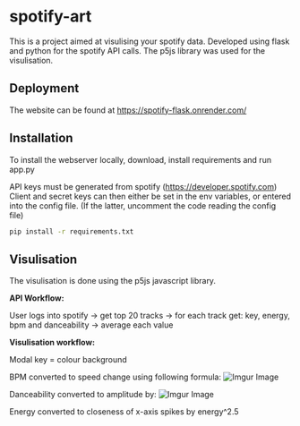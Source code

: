 # spotify-art

This is a project aimed at visulising your spotify data. Developed using flask and python for the spotify API calls. The p5js library was used for the visulisation.

## Deployment

The website can be found at https://spotify-flask.onrender.com/

## Installation

To install the webserver locally, download, install requirements and run app.py

API keys must be generated from spotify (https://developer.spotify.com)
Client and secret keys can then either be set in the env variables, or entered into the config file.
(If the latter, uncomment the code reading the config file)
```bash
pip install -r requirements.txt
```

## Visulisation
The visulisation is done using the p5js javascript library. 

**API Workflow:**

User logs into spotify -> get top 20 tracks -> for each track get: key, energy, bpm and danceability -> average each value

**Visulisation workflow:**

Modal key = colour background

BPM converted to speed change using following formula:
![Imgur Image](https://imgur.com/xnhIscv.jpg)

Danceability converted to amplitude by: ![Imgur Image](https://imgur.com/6OYNWvZ.gif)

Energy converted to closeness of x-axis spikes by energy^2.5


